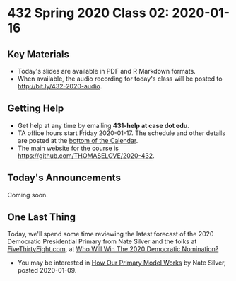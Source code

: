 # 432 Spring 2020 Class 02: 2020-01-16

## Key Materials

- Today's slides are available in PDF and R Markdown formats.
- When available, the audio recording for today's class will be posted to http://bit.ly/432-2020-audio.

## Getting Help

- Get help at any time by emailing **431-help at case dot edu**.
- TA office hours start Friday 2020-01-17. The schedule and other details are posted at the [bottom of the Calendar](https://github.com/THOMASELOVE/2020-432/blob/master/calendar.md#tas-and-office-hours).
- The main website for the course is https://github.com/THOMASELOVE/2020-432.

## Today's Announcements

Coming soon.

## One Last Thing

Today, we'll spend some time reviewing the latest forecast of the 2020 Democratic Presidential Primary from Nate Silver and the folks at [FiveThirtyEight.com](https://fivethirtyeight.com/), at [Who Will Win The 2020 Democratic Nomination?](https://projects.fivethirtyeight.com/2020-primary-forecast/)

- You may be interested in [How Our Primary Model Works](https://fivethirtyeight.com/features/how-fivethirtyeight-2020-primary-model-works/) by Nate Silver, posted 2020-01-09.


